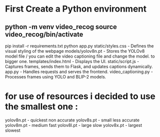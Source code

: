 # First Create a Python environment
python -m venv video_recog
source video_recog/bin/activate
--------------------------------------
pip install -r requirements.txt
python app.py
static/styles.css - Defines the visual styling of the webpage
models/yolov8n.pt - Stores the YOLOv8 model file / you can edit the video captioning file and change the model. to bigger one.
templates/index.html - Displays the UI.
static/script.js - Captures frames, sends them to Flask, and updates captions dynamically.
app.py - Handles requests and serves the frontend.
video_captioning.py - Processes frames using YOLO and BLIP-2 models.

# for use of resources i decided to use the smallest one :
yolov8n.pt - quickest non accurate
yolov8s.pt - small less accurate
yolov8m.pt - medium fast
yolov8l.pt - large slow
yolov8x.pt - largest slowest

